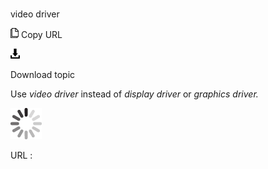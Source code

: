 # 

video driver

![Copy URL](media/video-driver/Copy.png)
Copy URL

![Download](media/video-driver/Download.png)

Download topic

Use *video driver* instead of *display driver* or *graphics driver.*

![In progress](media/video-driver/activity-large.gif)

URL :

